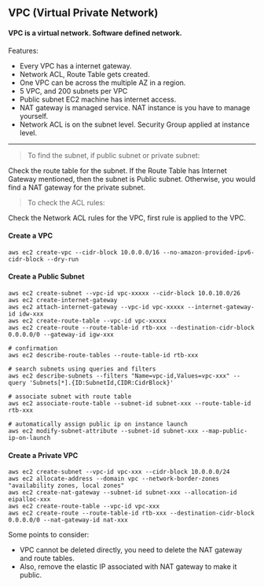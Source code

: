 ## VPC (Virtual Private Network)

#### VPC is a virtual network. Software defined network.

Features:
- Every VPC has a internet gateway.
- Network ACL, Route Table gets created.
- One VPC can be across the multiple AZ in a region.
- 5 VPC, and 200 subnets per VPC
- Public subnet EC2 machine has internet access.
- NAT gateway is managed service. NAT instance is you have to manage yourself.
- Network ACL is on the subnet level. Security Group applied at instance level.

---

> To find the subnet, if public subnet or private subnet:

Check the route table for the subnet. If the Route Table has Internet Gateway mentioned, then the subnet is Public subnet. Otherwise, you would find a NAT gateway for the private subnet.

> To check the ACL rules:

Check the Network ACL rules for the VPC, first rule is applied to the VPC.

#### Create a VPC

```
aws ec2 create-vpc --cidr-block 10.0.0.0/16 --no-amazon-provided-ipv6-cidr-block --dry-run
```

#### Create a Public Subnet

```
aws ec2 create-subnet --vpc-id vpc-xxxxx --cidr-block 10.0.10.0/26
aws ec2 create-internet-gateway
aws ec2 attach-internet-gateway --vpc-id vpc-xxxxx --internet-gateway-id idw-xxx
aws ec2 create-route-table --vpc-id vpc-xxxxx
aws ec2 create-route --route-table-id rtb-xxx --destination-cidr-block 0.0.0.0/0 --gateway-id igw-xxx

# confirmation
aws ec2 describe-route-tables --route-table-id rtb-xxx

# search subnets using queries and filters
aws ec2 describe-subnets --filters "Name=vpc-id,Values=vpc-xxx" --query 'Subnets[*].{ID:SubnetId,CIDR:CidrBlock}'

# associate subnet with route table
aws ec2 associate-route-table --subnet-id subnet-xxx --route-table-id rtb-xxx

# automatically assign public ip on instance launch
aws ec2 modify-subnet-attribute --subnet-id subnet-xxx --map-public-ip-on-launch
```

#### Create a Private VPC

```
aws ec2 create-subnet --vpc-id vpc-xxx --cidr-block 10.0.0.0/24
aws ec2 allocate-address --domain vpc --network-border-zones "availability zones, local zones"
aws ec2 create-nat-gateway --subnet-id subnet-xxx --allocation-id eipalloc-xxx
aws ec2 create-route-table --vpc-id vpc-xxx
aws ec2 create-route --route-table-id rtb-xxx --destination-cidr-block 0.0.0.0/0 --nat-gateway-id nat-xxx

```



Some points to consider:
- VPC cannot be deleted directly, you need to delete the NAT gateway and route tables.
- Also, remove the elastic IP associated with NAT gateway to make it public.


